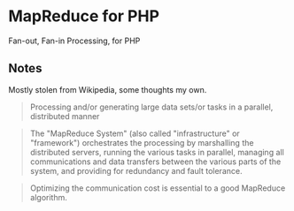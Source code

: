 # MapReduce for PHP 
Fan-out, Fan-in Processing, for PHP

## Notes ##

Mostly stolen from Wikipedia, some thoughts my own.

> Processing and/or generating large data sets/or tasks in a parallel, distributed manner

> The "MapReduce System" (also called "infrastructure" or "framework") orchestrates the processing by marshalling the distributed servers, running the various tasks in parallel, managing all communications and data transfers between the various parts of the system, and providing for redundancy and fault tolerance.

> Optimizing the communication cost is essential to a good MapReduce algorithm.

